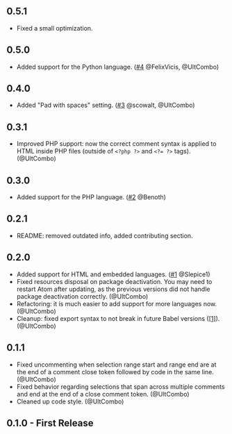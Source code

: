 ## 0.5.1

- Fixed a small optimization.

## 0.5.0

- Added support for the Python language. ([#4](https://github.com/UltCombo/atom-sublime-block-comment/pull/4) @FelixVicis, @UltCombo)

## 0.4.0

- Added "Pad with spaces" setting. ([#3](https://github.com/UltCombo/atom-sublime-block-comment/pull/3) @scowalt, @UltCombo)

## 0.3.1

- Improved PHP support: now the correct comment syntax is applied to HTML inside PHP files (outside of `<?php ?>` and `<?= ?>` tags). (@UltCombo)

## 0.3.0

- Added support for the PHP language. ([#2](https://github.com/UltCombo/atom-sublime-block-comment/pull/2) @Benoth)

## 0.2.1

- README: removed outdated info, added contributing section.

## 0.2.0

- Added support for HTML and embedded languages. ([#1](https://github.com/UltCombo/atom-sublime-block-comment/pull/1) @Slepice1)
- Fixed resources disposal on package deactivation. You may need to restart Atom after updating, as the previous versions did not handle package deactivation correctly. (@UltCombo)
- Refactoring: it is much easier to add support for more languages now. (@UltCombo)
- Cleanup: fixed export syntax to not break in future Babel versions ([[1]](https://github.com/babel/babel/issues/2212)). (@UltCombo)

## 0.1.1

- Fixed uncommenting when selection range start and range end are at the end of a comment close token followed by code in the same line. (@UltCombo)
- Fixed behavior regarding selections that span across multiple comments and end at the end of a close comment token. (@UltCombo)
- Cleaned up code style. (@UltCombo)

## 0.1.0 - First Release
